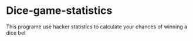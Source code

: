 # Dice-game-statistics
This programe  use hacker statistics to calculate your chances of winning a dice bet
